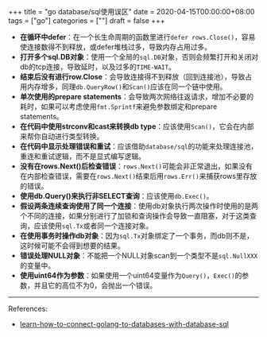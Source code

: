 +++
title = "go database/sql使用误区"
date = 2020-04-15T00:00:00+08:00
tags = ["go"]
categories = [""]
draft = false
+++

- **在循环中defer**：在一个长生命周期的函数里进行`defer rows.Close()`，容易使连接数得不到释放，或defer堆栈过多，导致内存占用过多。
- **打开多个sql.DB对象**：使用一个全局的`sql.DB`对象，否则会频繁打开和关闭对db的tcp连接，导致延时，以及过多的`TIME-WAIT`。
- **结束后没有进行row.Close**：会导致连接得不到释放（回到连接池），导致占用内存增多，同理`db.QueryRow()`和`Scan()`应该在同一个链中使用。
- **单次使用的prepare statements**：会导致两次网络往返请求，增加不必要的耗时，如果可以考虑使用`fmt.Sprintf`来避免参数绑定和prepare statements。
- **在代码中使用strconv和cast来转换db type**：应该使用`Scan()`，它会在内部来帮你自动进行类型转换。
- **在代码中显示处理错误和重试**：应该借助`database/sql`的功能来处理连接池，重连和重试逻辑，而不是显式编写逻辑。
- **没有在rows.Next()后检查错误**：`rows.Next()`可能会非正常退出，如果没有在内部检查错误，需要在`rows.Next()`结束后用`rows.Err()`来捕获rows里存放的错误。
- **使用db.Query()来执行非SELECT查询**：应该使用`db.Exec()`。
- **假设两条连续查询使用了同一个连接**：使用db对象执行两次操作时使用的是两个不同的连接，如果分别进行了加锁和查询操作会导致一直阻塞，对于这类查询，应该使用`sql.Tx`或者同一个连接对象。
- **在使用事务时操作db对象**：因为`sql.Tx`对象绑定了一个事务，而db则不是，这时候可能不会得到想要的结果。
- **错误处理NULL对象**：不能把一个NULL对象scan到一个类型不是`sql.NullXXX`的变量中。
- **使用uint64作为参数**：如果使用一个uint64变量作为`Query()`，`Exec()`的参数，并且它的高位不为0，会抛出一个错误。

---

References:

- [learn-how-to-connect-golang-to-databases-with-database-sql](https://www.vividcortex.com/blog/learn-how-to-connect-golang-to-databases-with-database-sql)
